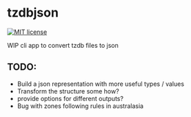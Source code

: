 # tzdbjson

[![MIT license](https://img.shields.io/badge/license-MIT-blue.svg)](LICENSE)

WIP cli app to convert tzdb files to json

## TODO:
- Build a json representation with more useful types / values
- Transform the structure some how?
- provide options for different outputs?
- Bug with zones following rules in australasia


